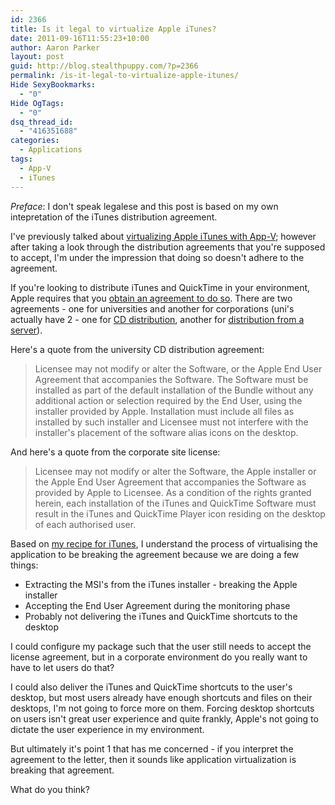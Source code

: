 ```yaml
---
id: 2366
title: Is it legal to virtualize Apple iTunes?
date: 2011-09-16T11:55:23+10:00
author: Aaron Parker
layout: post
guid: http://blog.stealthpuppy.com/?p=2366
permalink: /is-it-legal-to-virtualize-apple-itunes/
Hide SexyBookmarks:
  - "0"
Hide OgTags:
  - "0"
dsq_thread_id:
  - "416351688"
categories:
  - Applications
tags:
  - App-V
  - iTunes
---
```

_Preface_: I don't speak legalese and this post is based on my own intepretation of the iTunes distribution agreement.

I've previously talked about [virtualizing Apple iTunes with App-V](http://stealthpuppy.com/virtualisation/sequencing-apple-itunes-10/); however after taking a look through the distribution agreements that you're supposed to accept, I'm under the impression that doing so doesn't adhere to the agreement.

If you're looking to distribute iTunes and QuickTime in your environment, Apple requires that you [obtain an agreement to do so](http://developer.apple.com/softwarelicensing/agreements/itunes.html). There are two agreements - one for universities and another for corporations (uni's actually have 2 - one for [CD distribution](http://developer.apple.com/softwarelicensing/agreements/pdf/itns.qt.univ.cd.pdf), another for [distribution from a server](http://developer.apple.com/softwarelicensing/agreements/pdf/itunesqt.univ.server.pdf)).

Here's a quote from the university CD distribution agreement:

> Licensee may not modify or alter the Software, or the Apple End User Agreement that accompanies the Software. The Software must be installed as part of the default installation of the Bundle without any additional action or selection required by the End User, using the installer provided by Apple. Installation must include all files as installed by such installer and Licensee must not interfere with the installer's placement of the software alias icons on the desktop.

And here's a quote from the corporate site license:

> Licensee may not modify or alter the Software, the Apple installer or the Apple End User Agreement that accompanies the Software as provided by Apple to Licensee. As a condition of the rights granted herein, each installation of the iTunes and QuickTime Software must result in the iTunes and QuickTime Player icon residing on the desktop of each authorised user.

Based on [my recipe for iTunes](http://stealthpuppy.com/virtualisation/sequencing-apple-itunes-10/), I understand the process of virtualising the application to be breaking the agreement because we are doing a few things:

  * Extracting the MSI's from the iTunes installer - breaking the Apple installer
  * Accepting the End User Agreement during the monitoring phase
  * Probably not delivering the iTunes and QuickTime shortcuts to the desktop

I could configure my package such that the user still needs to accept the license agreement, but in a corporate environment do you really want to have to let users do that?

I could also deliver the iTunes and QuickTime shortcuts to the user's desktop, but most users already have enough shortcuts and files on their desktops, I'm not going to force more on them. Forcing desktop shortcuts on users isn't great user experience and quite frankly, Apple's not going to dictate the user experience in my environment.

But ultimately it's point 1 that has me concerned - if you interpret the agreement to the letter, then it sounds like application virtualization is breaking that agreement.

What do you think?